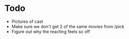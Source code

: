 # Todo

-   Pictures of cast
-   Make sure we don't get 2 of the same movies from /pick
-   Figure out why the reacting feels so off
